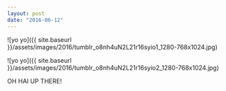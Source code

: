```yaml
---
layout: post
date: "2016-06-12"
---
```


![yo yo]({{ site.baseurl }}/assets/images/2016/tumblr_o8nh4uN2L21r16syio1_1280-768x1024.jpg)

![yo yo]({{ site.baseurl }}/assets/images/2016/tumblr_o8nh4uN2L21r16syio2_1280-768x1024.jpg)

OH HAI UP THERE!

